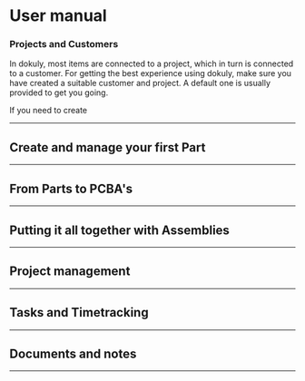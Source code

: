 # User manual

### Projects and Customers

In dokuly, most items are connected to a project, which in turn is connected to a customer. For getting the best experience using dokuly, make sure you have created a suitable customer and project. A default one is usually provided to get you going.

If you need to create 

---

## Create and manage your first Part

---

## From Parts to PCBA's

---

## Putting it all together with Assemblies

---

## Project management

---

## Tasks and Timetracking

---

## Documents and notes

---

## 